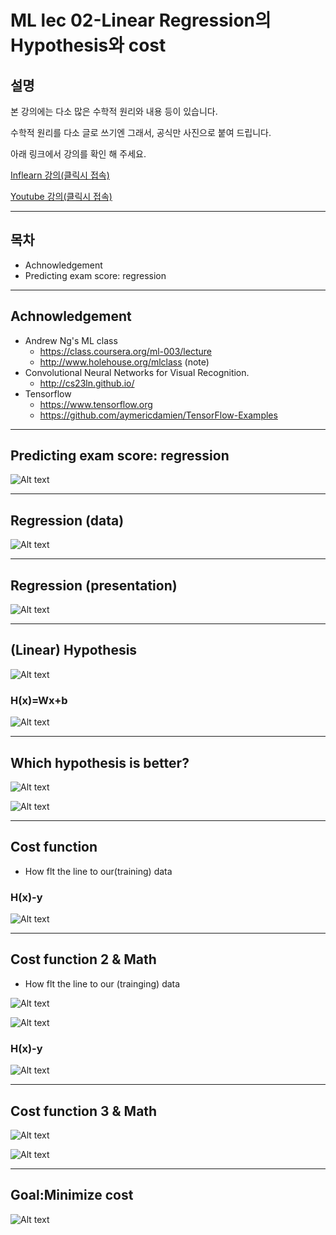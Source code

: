 # ML lec 02-Linear Regression의 Hypothesis와 cost 

## 설명

본 강의에는 다소 많은 수학적 원리와 내용 등이 있습니다.

수학적 원리를 다소 글로 쓰기엔 그래서, 공식만 사진으로 붙여 드립니다.

아래 링크에서 강의를 확인  해 주세요.

[Inflearn 강의(클릭시 접속)](https://www.inflearn.com/course-status-2/)

[Youtube 강의(클릭시 접속)](https://www.youtube.com/watch?v=Hax03rCn3UI&feature=youtu.be)

-------------------------------------------------------------------
## 목차
- Achnowledgement
- Predicting exam score: regression
-------------------------------------------------------------------
## Achnowledgement
- Andrew Ng's ML class
    - https://class.coursera.org/ml-003/lecture
    - http://www.holehouse.org/mlclass (note)
- Convolutional Neural Networks for Visual Recognition.
    - http://cs23ln.github.io/
- Tensorflow
    - https://www.tensorflow.org
    - https://github.com/aymericdamien/TensorFlow-Examples
-------------------------------------------------------------------
## Predicting exam score: regression

![Alt text](/lecture/img/socre.JPG)

-------------------------------------------------------------------
## Regression (data)

![Alt text](/lecture/img/data.JPG)

--------------------------------------------------------------------
## Regression (presentation)

![Alt text](/lecture/img/presentation.JPG)

--------------------------------------------------------------------
## (Linear) Hypothesis

![Alt text](/lecture/img/linear.JPG)

### H(x)=Wx+b

![Alt text](/lecture/img/linear2.JPG)

--------------------------------------------------------------------
## Which hypothesis is better?

![Alt text](/lecture/img/linear2.JPG)


![Alt text](/lecture/img/4.JPG)

---------------------------------------------------------------------
## Cost function

- How flt the line to our(training) data

### H(x)-y

![Alt text](/lecture/img/4.JPG)

---------------------------------------------------------------------
## Cost function 2 & Math

- How flt the line to our (trainging) data

![Alt text](/lecture/img/6.JPG)

![Alt text](/lecture/img/5.JPG)

### H(x)-y

![Alt text](/lecture/img/4.JPG)

--------------------------------------------------
## Cost function 3 & Math

![Alt text](/lecture/img/7.JPG)

![Alt text](/lecture/img/8.JPG)

----
## Goal:Minimize cost

![Alt text](/lecture/img/9.JPG)

